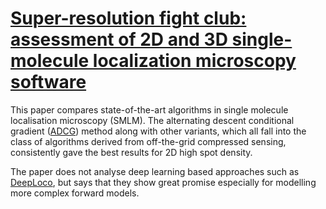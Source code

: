 # [Super-resolution fight club: assessment of 2D and 3D single-molecule localization microscopy software](https://www.nature.com/articles/s41592-019-0364-4)

This paper compares state-of-the-art algorithms in single molecule localisation microscopy (SMLM). The alternating descent conditional gradient (<a href="adcg_2017.html">ADCG</a>) method along with other variants, which all fall into the class of algorithms derived from off-the-grid compressed sensing, consistently gave the best results for 2D high spot density.

The paper does not analyse deep learning based approaches such as <a href="deeploco_2018.html">DeepLoco</a>, but says that they show great promise especially for modelling more complex forward models.
